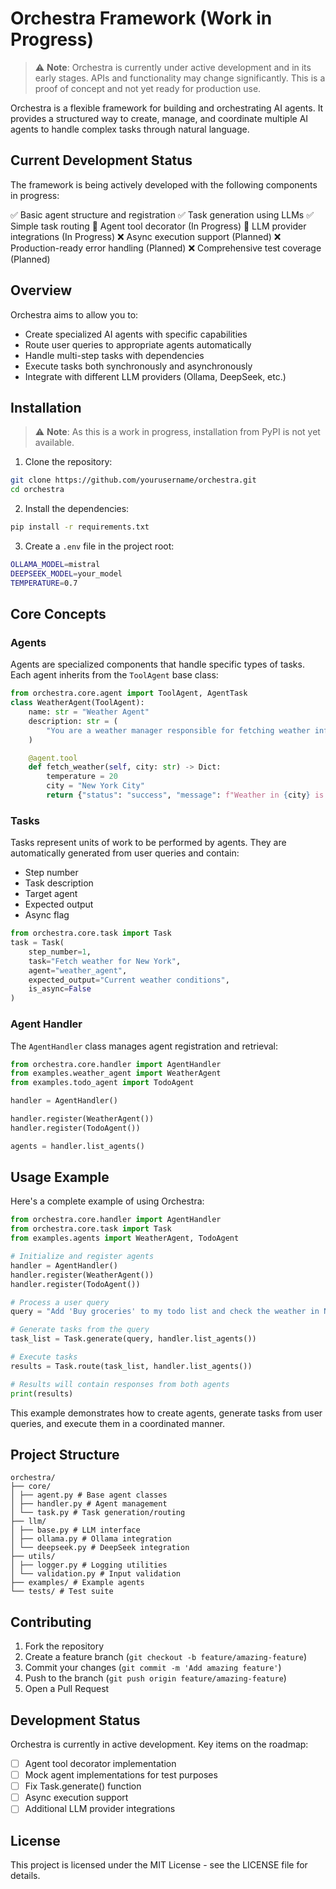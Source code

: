 # Orchestra Framework (Work in Progress)

> ⚠️ **Note**: Orchestra is currently under active development and in its early stages. APIs and functionality may change significantly. This is a proof of concept and not yet ready for production use.

Orchestra is a flexible framework for building and orchestrating AI agents. It provides a structured way to create, manage, and coordinate multiple AI agents to handle complex tasks through natural language.

## Current Development Status

The framework is being actively developed with the following components in progress:

✅ Basic agent structure and registration
✅ Task generation using LLMs
✅ Simple task routing
🚧 Agent tool decorator (In Progress)
🚧 LLM provider integrations (In Progress)
❌ Async execution support (Planned)
❌ Production-ready error handling (Planned)
❌ Comprehensive test coverage (Planned)

## Overview

Orchestra aims to allow you to:

- Create specialized AI agents with specific capabilities
- Route user queries to appropriate agents automatically
- Handle multi-step tasks with dependencies
- Execute tasks both synchronously and asynchronously
- Integrate with different LLM providers (Ollama, DeepSeek, etc.)

## Installation

> ⚠️ **Note**: As this is a work in progress, installation from PyPI is not yet available.

1. Clone the repository:

```bash
git clone https://github.com/yourusername/orchestra.git
cd orchestra
```

2. Install the dependencies:

```bash
pip install -r requirements.txt
```

3. Create a `.env` file in the project root:

```bash
OLLAMA_MODEL=mistral
DEEPSEEK_MODEL=your_model
TEMPERATURE=0.7
```

## Core Concepts

### Agents

Agents are specialized components that handle specific types of tasks. Each agent inherits from the `ToolAgent` base class:

```python
from orchestra.core.agent import ToolAgent, AgentTask
class WeatherAgent(ToolAgent):
    name: str = "Weather Agent"
    description: str = (
        "You are a weather manager responsible for fetching weather information"
    )

    @agent.tool
    def fetch_weather(self, city: str) -> Dict:
        temperature = 20
        city = "New York City"
        return {"status": "success", "message": f"Weather in {city} is {temperature} degrees"}
```

### Tasks

Tasks represent units of work to be performed by agents. They are automatically generated from user queries and contain:

- Step number
- Task description
- Target agent
- Expected output
- Async flag

```python
from orchestra.core.task import Task
task = Task(
    step_number=1,
    task="Fetch weather for New York",
    agent="weather_agent",
    expected_output="Current weather conditions",
    is_async=False
)
```

### Agent Handler

The `AgentHandler` class manages agent registration and retrieval:

```python
from orchestra.core.handler import AgentHandler
from examples.weather_agent import WeatherAgent
from examples.todo_agent import TodoAgent

handler = AgentHandler()

handler.register(WeatherAgent())
handler.register(TodoAgent())

agents = handler.list_agents()
```

## Usage Example

Here's a complete example of using Orchestra:

```python
from orchestra.core.handler import AgentHandler
from orchestra.core.task import Task
from examples.agents import WeatherAgent, TodoAgent

# Initialize and register agents
handler = AgentHandler()
handler.register(WeatherAgent())
handler.register(TodoAgent())

# Process a user query
query = "Add 'Buy groceries' to my todo list and check the weather in New York"

# Generate tasks from the query
task_list = Task.generate(query, handler.list_agents())

# Execute tasks
results = Task.route(task_list, handler.list_agents())

# Results will contain responses from both agents
print(results)
```

This example demonstrates how to create agents, generate tasks from user queries, and execute them in a coordinated manner.

## Project Structure

```
orchestra/
├── core/
│ ├── agent.py # Base agent classes
│ ├── handler.py # Agent management
│ └── task.py # Task generation/routing
├── llm/
│ ├── base.py # LLM interface
│ ├── ollama.py # Ollama integration
│ └── deepseek.py # DeepSeek integration
├── utils/
│ ├── logger.py # Logging utilities
│ └── validation.py # Input validation
├── examples/ # Example agents
└── tests/ # Test suite
```

## Contributing

1. Fork the repository
2. Create a feature branch (`git checkout -b feature/amazing-feature`)
3. Commit your changes (`git commit -m 'Add amazing feature'`)
4. Push to the branch (`git push origin feature/amazing-feature`)
5. Open a Pull Request

## Development Status

Orchestra is currently in active development. Key items on the roadmap:

- [ ] Agent tool decorator implementation
- [ ] Mock agent implementations for test purposes
- [ ] Fix Task.generate() function
- [ ] Async execution support
- [ ] Additional LLM provider integrations

## License

This project is licensed under the MIT License - see the LICENSE file for details.
